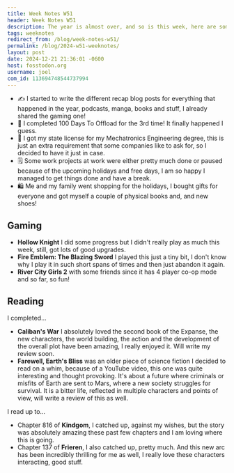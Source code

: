 ```yaml
---
title: Week Notes W51
header: Week Notes W51
description: The year is almost over, and so is this week, here are some notes of how it went for me
tags: weeknotes
redirect_from: /blog/week-notes-w51/
permalink: /blog/2024-w51-weeknotes/
layout: post
date: 2024-12-21 21:36:01 -0600
host: fosstodon.org
username: joel
com_id: 113694748544737994
---
```


- ✍ I started to write the different recap blog posts for everything that happened in the year, podcasts, manga, books and stuff, I already shared the gaming one!
- 📜 I completed 100 Days To Offload for the 3rd time! It finally happened I guess.
- 🪪 I got my state license for my Mechatronics Engineering degree, this is just an extra requirement that some companies like to ask for, so I decided to have it just in case. 
- 🗒️ Some work projects at work were either pretty much done or paused because of the upcoming holidays and free days, I am so happy I managed to get things done and have a break.
- 🛍 Me and my family went shopping for the holidays, I bought gifts for everyone and got myself a couple of physical books and, and new shoes!

## Gaming
- **Hollow Knight** I did some progress but I didn't really play as much this week, still, got lots of good upgrades.
- **Fire Emblem: The Blazing Sword** I played this just a tiny bit, I don't know why I play it in such short spans of times and then just abandon it again.
- **River City Girls 2** with some friends since it has 4 player co-op mode and so far, so fun!

## Reading
I completed...
- __Caliban's War__ I absolutely loved the second book of the Expanse, the new characters, the world building, the action and the development of the overall plot have been amazing, I really enjoyed it. Will write my review soon.
- __Farewell, Earth's Bliss__ was an older piece of science fiction I decided to read on a whim, because of a YouTube video, this one was quite interesting and thought provoking. It's about a future where criminals or misfits of Earth are sent to Mars, where a new society struggles for survival. It is a bitter life, reflected in multiple characters and points of view, will write a review of this as well.

I read up to...
- Chapter 816 of **Kindgom**, I catched up, against my wishes, but the story was absolutely amazing these past few chapters and I am loving where this is going.
- Chapter 137 of **Frieren**, I also catched up, pretty much. And this new arc has been incredibly thrilling for me as well, I really love these characters interacting, good stuff.


